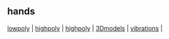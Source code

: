 ## hands

[lowpoly](https://eminet666.github.io/eminet_VR/x_hands/0_hands_lowpoly.html) |
[highpoly](https://eminet666.github.io/eminet_VR/x_hands/0_hands_highpoly.html) |
[highpoly](https://eminet666.github.io/eminet_VR/x_hands/0_hands_toons.html) |
[3Dmodels](https://eminet666.github.io/eminet_VR/x_hands/1_hands_3Dmodels.html) |
[vibrations](https://eminet666.github.io/eminet_VR/x_hands/2_hands_vibrations.html) |